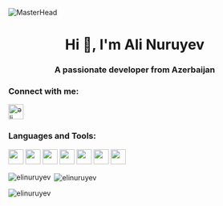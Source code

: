  ![MasterHead](https://www.uplers.com/wp-content/uploads/2022/04/Top-10-Java-Developer-Skills-to-Check-Evaluate-When-Hiring-for-Your-Business-Hire-Now.jpg)
<h1 align="center">Hi 👋, I'm Ali Nuruyev</h1>
<h3 align="center">A passionate developer from Azerbaijan</h3>

<h3 align="left">Connect with me:</h3>
<p align="left">
<a href="https://az.linkedin.com/in/ali-nuruyev-1aa792278?trk=people-guest_people_search-card" target="blank"><img align="center" 
                                                                                                               src ="https://cdn-icons-png.flaticon.com/512/174/174857.png"
                                                                                                               alt="əli nuruyev" height="30" width="30" /></a>

</p>

<h3 align="left">Languages and Tools:</h3>
<p align="left"> 
<img src="https://cdn.iconscout.com/icon/free/png-256/free-html-5-logo-icon-download-in-svg-png-gif-file-formats--programming-langugae-language-pack-logos-icons-1175208.png?f=webp&w=256" height="30" width="30" />
<img src="https://img.icons8.com/fluent/512/css3.png" height="30" width="30" />
<img src="https://upload.wikimedia.org/wikipedia/commons/thumb/9/99/Unofficial_JavaScript_logo_2.svg/512px-Unofficial_JavaScript_logo_2.svg.png" height="30" width="30" />
<img src="https://brandslogos.com/wp-content/uploads/thumbs/bootstrap-logo-vector.svg" height="30" width="30" />
 <img src="https://upload.wikimedia.org/wikipedia/commons/thumb/a/a7/React-icon.svg/1200px-React-icon.svg.png" height="30" width="30" />
 <img src="https://cdn.worldvectorlogo.com/logos/redux.svg" height="30" width="30" />
  <img src="https://upload.wikimedia.org/wikipedia/commons/thumb/d/d5/Tailwind_CSS_Logo.svg/1024px-Tailwind_CSS_Logo.svg.png" height="30" width="30" style="object-fit:"contain" />
</p>

<p><img align="left" src="https://github-readme-stats.vercel.app/api/top-langs?username=elinuruyev&show_icons=true&locale=en&layout=compact" alt="elinuruyev" /></p>

<p>&nbsp;<img align="center" src="https://github-readme-stats.vercel.app/api?username=elinuruyev&show_icons=true&locale=en" alt="elinuruyev" /></p>

<p><img align="center" src="https://github-readme-streak-stats.herokuapp.com/?user=elinuruyev&" alt="elinuruyev" /></p>

